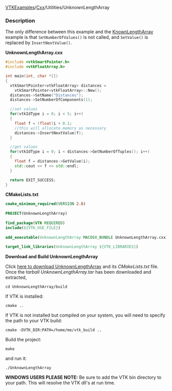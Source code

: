 [VTKExamples](/index/)/[Cxx](/Cxx)/Utilities/UnknownLengthArray

### Description
The only difference between this example and the [KnownLengthArray](Cxx/Utilities/KnownLengthArray) example is that `SetNumberOfValues()` is not called, and `SetValue()` is replaced by `InsertNextValue()`.

**UnknownLengthArray.cxx**
```c++
#include <vtkSmartPointer.h>
#include <vtkFloatArray.h>

int main(int, char *[])
{
  vtkSmartPointer<vtkFloatArray> distances =
    vtkSmartPointer<vtkFloatArray>::New();
  distances->SetName("Distances");
  distances->SetNumberOfComponents(1);

  //set values
  for(vtkIdType i = 0; i < 5; i++)
  {
    float f = (float)i + 0.1;
    //this will allocate memory as necessary
    distances->InsertNextValue(f);
  }

  //get values
  for(vtkIdType i = 0; i < distances->GetNumberOfTuples(); i++)
  {
    float f = distances->GetValue(i);
    std::cout << f << std::endl;
  }

  return EXIT_SUCCESS;
}
```
**CMakeLists.txt**
```cmake
cmake_minimum_required(VERSION 2.8)
 
PROJECT(UnknownLengthArray)
 
find_package(VTK REQUIRED)
include(${VTK_USE_FILE})
 
add_executable(UnknownLengthArray MACOSX_BUNDLE UnknownLengthArray.cxx)
 
target_link_libraries(UnknownLengthArray ${VTK_LIBRARIES})
```

**Download and Build UnknownLengthArray**

Click [here to download UnknownLengthArray](https://github.com/lorensen/VTKWikiExamplesTarballs/raw/master/UnknownLengthArray.tar) and its *CMakeLists.txt* file.
Once the *tarball UnknownLengthArray.tar* has been downloaded and extracted,
```
cd UnknownLengthArray/build 
```
If VTK is installed:
```
cmake ..
```
If VTK is not installed but compiled on your system, you will need to specify the path to your VTK build:
```
cmake -DVTK_DIR:PATH=/home/me/vtk_build ..
```
Build the project:
```
make
```
and run it:
```
./UnknownLengthArray
```
**WINDOWS USERS PLEASE NOTE:** Be sure to add the VTK bin directory to your path. This will resolve the VTK dll's at run time.

